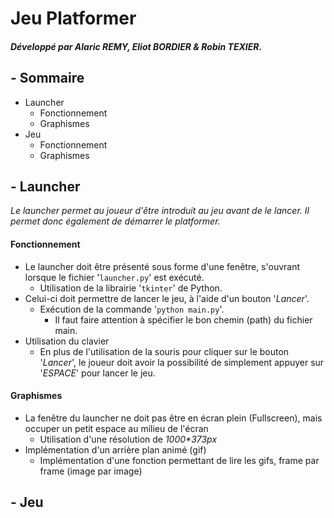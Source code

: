 # Jeu Platformer
##### Développé par Alaric REMY, Eliot BORDIER & Robin TEXIER.

## - Sommaire
* Launcher
    * Fonctionnement
    * Graphismes
* Jeu
    * Fonctionnement
    * Graphismes

## - Launcher
*Le launcher permet au joueur d'être introduit au jeu avant de le lancer. Il permet donc également de démarrer le platformer.*

#### Fonctionnement
* Le launcher doit être présenté sous forme d'une fenêtre, s'ouvrant lorsque le fichier '`launcher.py`' est exécuté.
    * Utilisation de la librairie '`tkinter`' de Python.
* Celui-ci doit permettre de lancer le jeu, à l'aide d'un bouton '*Lancer*'.
    * Exécution de la commande '`python main.py`'.
        * Il faut faire attention à spécifier le bon chemin (path) du fichier main.
* Utilisation du clavier
    * En plus de l'utilisation de la souris pour cliquer sur le bouton '*Lancer*', le joueur doit avoir la possibilité de simplement appuyer sur '*ESPACE*' pour lancer le jeu.

#### Graphismes
* La fenêtre du launcher ne doit pas être en écran plein (Fullscreen), mais occuper un petit espace au milieu de l'écran
    * Utilisation d'une résolution de *1000\*373px*
* Implémentation d'un arrière plan animé (gif)
    * Implémentation d'une fonction permettant de lire les gifs, frame par frame (image par image)

## - Jeu



